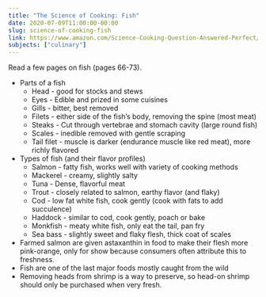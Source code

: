 ```yaml
---
title: "The Science of Cooking: Fish"
date: 2020-07-09T11:00:00-00:00
slug: science-of-cooking-fish
link: https://www.amazon.com/Science-Cooking-Question-Answered-Perfect/dp/1465463690
subjects: ["culinary"]
---
```


Read a few pages on fish (pages 66-73).

* Parts of a fish
    * Head - good for stocks and stews
    * Eyes - Edible and prized in some cuisines
    * Gills - bitter, best removed
    * Filets - either side of the fish’s body, removing the spine (most meat)
    * Steaks - Cut through vertebrae and stomach cavity (large round fish)
    * Scales - inedible removed with gentle scraping
    * Tail filet - muscle is darker (endurance muscle like red meat), more richly flavored
* Types of fish (and their flavor profiles)
    * Salmon - fatty fish, works well with variety of cooking methods
    * Mackerel - creamy, slightly salty
    * Tuna - Dense, flavorful meat
    * Trout - closely related to salmon, earthy flavor (and flaky)
    * Cod - low fat white fish, cook gently (cook with fats to add succulence)
    * Haddock - similar to cod, cook gently, poach or bake
    * Monkfish - meaty white fish, only eat the tail, pan fry
    * Sea bass - slightly sweet and flaky flesh, thick coat of scales
* Farmed salmon are given astaxanthin in food to make their flesh more pink-orange, only for show because consumers often attribute this to freshness.
* Fish are one of the last major foods mostly caught from the wild
* Removing heads from shrimp is a way to preserve, so head-on shrimp should only be purchased when very fresh.
